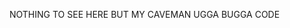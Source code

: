 NOTHING TO SEE HERE BUT MY CAVEMAN UGGA BUGGA CODE

<!---
ih810/ih810 is a ✨ special ✨ repository because its `README.md` (this file) appears on your GitHub profile.
You can click the Preview link to take a look at your changes.
--->
